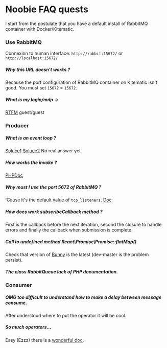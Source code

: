 # Noobie FAQ quests 

I start from the postulate that you have a default install of RabbitMQ 
container with Docker/Kitematic.

### Use RabbitMQ

Connexion to human interface: 
`http://rabbit:15672/` or `http://localhost:15672/`

##### Why this URL doesn't works ?

Because the port configuration of RabbitMQ container on Kitematic isn't good.
You must set `15672` = `15672`. 

##### What is my login/mdp ->
[RTFM](https://hub.docker.com/_/rabbitmq/) guest/guest

### Producer

##### What is an event loop ?

~~[Soluce1](https://github.com/voryx/event-loop)~~
~~[Soluce2](https://github.com/reactphp/event-loop)~~
No real answer yet.

##### How works the invoke ?

[PHPDoc](http://php.net/manual/fr/language.oop5.magic.php#object.invoke)

##### Why must I use the port 5672 of RabbitMQ ?

'Cause it's the default value of `tcp_listeners`. [Doc](https://www.rabbitmq.com/configure.html)

##### How does work subscribeCallback method ?

First is the callback before the next iteration, second the closure to handle
errors and finally the callback when submission is complete.

##### Call to undefined method React\Promise\Promise::flatMap()

Check that version of [Bunny](https://github.com/Domraider/bunny) is the 
latest (dev-master is the problem persist).

##### The class RabbitQueue lack of PHP documentation.

### Consumer

##### OMG too difficult to understand how to make a delay between message consume.

After understood where to put the operator it will be cool.

##### So much operators... 

Easy (Ezzz) there is a 
[wonderful doc](http://reactivex.io/documentation/operators.html).
